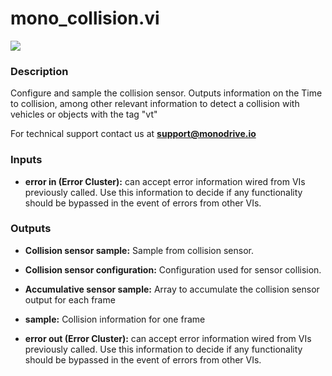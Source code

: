 # mono_collision.vi

<p class="img_container">
<img class="lg_img" src="../mono_collision.png"/>
</p>

### Description

Configure and sample the collision sensor. Outputs information on the Time to collision, among other relevant information to detect a collision with vehicles or objects with the tag "vt" 

For technical support contact us at <b>support@monodrive.io</b> 

### Inputs

- **error in (Error Cluster):** can accept error information wired from VIs previously called. Use this information to decide if any functionality should be bypassed in the event of errors from other VIs. 

### Outputs

- **Collision sensor sample:**  Sample from collision sensor. 
 

- **Collision sensor configuration:**  Configuration used for sensor collision.
 

- **Accumulative sensor sample:**  Array to accumulate the collision sensor output for each
frame
 

- **sample:**  Collision information for one frame
 

- **error out (Error Cluster):** can accept error information wired from VIs previously called. Use this information to decide if any functionality should be bypassed in the event of errors from other VIs. 

<p>&nbsp;</p>
